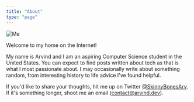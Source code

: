 ```yaml
---
title: "About"
type: "page"
---
```


![Me](/img/MemojiWaving.png)

Welcome to my home on the Internet!

My name is Arvind and I am an aspiring Computer Science student in the United States. You can expect to find posts written about tech as that is what I most passionate about. I may occasionally write about something random, from interesting history to life advice I've found helpful.

If you'd like to share your thoughts, hit me up on Twitter [@SkinnyBonesArv](https://twitter.com/SkinnyBonesArv). If it's something longer, shoot me an email (<contact@arvind.dev>).
